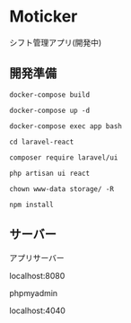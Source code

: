 # Moticker
シフト管理アプリ(開発中)

## 開発準備
` docker-compose build `

` docker-compose up -d `

` docker-compose exec app bash `

` cd laravel-react `

` composer require laravel/ui `

` php artisan ui react `

` chown www-data storage/ -R `

` npm install `

## サーバー
アプリサーバー

localhost:8080

phpmyadmin

localhost:4040
